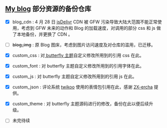 ## [My blog](https://blog.mska.ink/) 部分资源的备份仓库

- [x] blog_cdn : 4 月 28 日 [jsDelivr](https://www.jsdelivr.com/) CDN 被 GFW 污染导致大陆大范围不能正常使用，考虑到 GFW 未来的动作和 Blog 的加载速度，对调用的部分 css 和 js 做了本地备份，并更换了 CDN 。

- [ ] ~~blog_img~~ : 原 Blog 图床，考虑到图片访问速度及对仓库的滥用，已迁移。

- [x] custom_css : 对[ butterfly 主题](https://github.com/jerryc127/hexo-theme-butterfly)自定义修改所用到的引用 css 在此。

- [x] custom_font : 对 butterfly 主题自定义修改所用到的引用字体在此。

- [x] custom_js : 对 butterfly 主题自定义修改所用到的引用 js 在此。

- [x] custom_json : 评论系统 [twikoo](https://github.com/imaegoo/twikoo) 使用的表情包引用在此，感谢 [2X-ercha](https://github.com/2X-ercha/Twikoo-Magic) 提供。

- [x] custom_theme : 对 butterfly 主题源码进行的修改，备份在此以便后续升级。

- [ ] 未完待续
